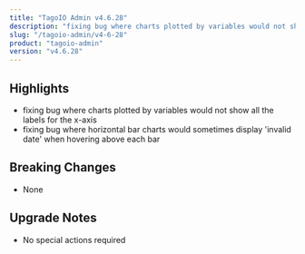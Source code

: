 ```yaml
---
title: "TagoIO Admin v4.6.28"
description: "fixing bug where charts plotted by variables would not show all the labels for the x-axis"
slug: "/tagoio-admin/v4-6-28"
product: "tagoio-admin"
version: "v4.6.28"
---
```


## Highlights

- fixing bug where charts plotted by variables would not show all the labels for the x-axis
- fixing bug where horizontal bar charts would sometimes display 'invalid date' when hovering above each bar

## Breaking Changes

- None

## Upgrade Notes

- No special actions required
